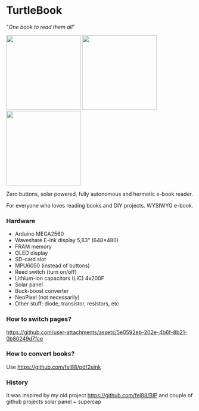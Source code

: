 # TurtleBook

"_One book to read them all_"

<img src="https://github.com/user-attachments/assets/657d3588-7098-4fa6-a373-ae8c5ec83855" width="200"  />
<img src="https://github.com/user-attachments/assets/b57e9fb0-8926-4ada-921e-aba7ac638fbe" width="200"  />
<img src="https://github.com/user-attachments/assets/31bb9521-6a11-493c-bf02-1f4a64062a83" width="200"  />


Zero buttons, solar powered, fully autonomous and hermetic e-book reader.

For everyone who loves reading books and DIY projects.
WYSIWYG e-book. 

### Hardware
- Arduino MEGA2560
- Waveshare E-ink display 5,83” (648×480) 
- FRAM memory
- OLED display
- SD-card slot
- MPU6050 (instead of buttons)
- Reed switch (turn on/off)
- Lithium-ion capacitors (LIC) 4x200F
- Solar panel
- Buck-boost converter
- NeoPixel (not necessarily)
- Other stuff: diode, transistor, resistors, etc
### How to switch pages?


https://github.com/user-attachments/assets/5e0592eb-202e-4b6f-8b21-0b80249d7fce


### How to convert books?
Use https://github.com/fel88/pdf2eink

### History
It was inspired by my old project https://github.com/fel88/BIP and couple of github projects solar panel + supercap
